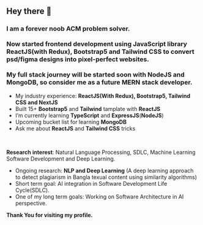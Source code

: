 ## Hey there 👋

### I am a forever noob ACM problem solver. <br/><br/>Now started **frontend development** using JavaScript library **ReactJS**(with Redux), **Bootstrap5** and **Tailwind CSS** to convert psd/figma designs into pixel-perfect websites. <br/><br/> My full stack journey will be started soon with **NodeJS** and **MongoDB**, so consider me as a future **MERN stack developer**.

- My industry experience:  **ReactJS(With Redux), Bootstrap5, Tailwind CSS and NextJS**
- Built 15+ **Bootstrap5** and **Tailwind** tamplate with **ReactJS**
- I’m currently learning **TypeScript** and **ExpressJS**(**NodeJS**)
- Upcoming bucket list for learning **MongoDB**
- Ask me about **ReactJS** and **Tailwind CSS** tricks
<br/>

**Research** **interest**: Natural Language Processing, SDLC, Machine Learning Software Development and Deep Learning.
- Ongoing research: **NLP and Deep Learning** (A deep learning approach to detect plagiarism in Bangla texual content using similarity algorithms)
- Short term goal: AI integration in Software Development Life Cycle(SDLC).
- One of my long term goals: Working on Software Architecture in AI perspective.

**Thank You for visiting my profile.**

<!--
**unmad24/unmad24** is a ✨ _special_ ✨ repository because its `README.md` (this file) appears on your GitHub profile.

Here are some ideas to get you started:

- 🔭 I’m currently working on ...
- 🌱 I’m currently learning ...
- 👯 I’m looking to collaborate on ...
- 🤔 I’m looking for help with ...
- 💬 Ask me about ...
- 📫 How to reach me: ...
- 😄 Pronouns: ...
- ⚡ Fun fact: ...
-->
